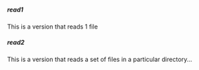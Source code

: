 
##### read1
This is a version that reads 1 file

##### read2
This is a version that reads a set of files in a particular directory...
